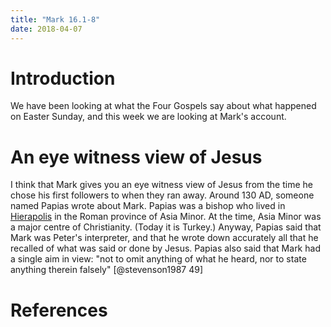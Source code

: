 ```yaml
---
title: "Mark 16.1-8"
date: 2018-04-07
---
```


# Introduction

We have been looking at what the Four Gospels say about what happened on Easter Sunday, and this week we are looking at Mark's account.

# An eye witness view of Jesus

I think that Mark gives you an eye witness view of Jesus from the time he chose his first followers to when they ran away. Around 130 AD, someone named Papias wrote about Mark. Papias was a bishop who lived in [Hierapolis](https://en.wikipedia.org/wiki/Hierapolis) in the Roman province of Asia Minor. At the time, Asia Minor was a major centre of Christianity. (Today it is Turkey.) Anyway, Papias said that Mark was Peter's interpreter, and that he wrote down accurately all that he recalled of what was said or done by Jesus. Papias also said that Mark had a single aim in view: "not to omit anything of what he heard, nor to state anything therein falsely" [@stevenson1987 49]

# References
